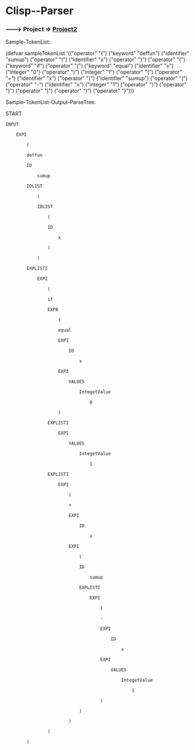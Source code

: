 # Clisp--Parser

### ---> Project => [Project2](../master/Project2.pdf)

Sample-TokenList:

(defvar sampleTokenList '(("operator" "(") ("keyword" "deffun") ("identifier" "sumup") ("operator" "(") ("identifier" "x") ("operator" ")") ("operator" "(") ("keyword" "if") ("operator" "(") ("keyword" "equal") ("identifier" "x") ("integer" "0") ("operator" ")") ("integer" "1") ("operator" "(") ("operator" "+") ("identifier" "x") ("operator" "(") ("identifier" "sumup") ("operator" "(") ("operator" "-") ("identifier" "x") ("integer" "1") ("operator" ")") ("operator" ")") ("operator" ")") ("operator" ")") ("operator" ")")))

Sample-TokenList-Output-ParseTree:


START

	INPUT
	
		EXPI
		
			(
			
			deffun
			
			ID
			
				sumup
				
			IDLIST
			
				(
				
				IDLIST
				
					(
					
					ID
					
						x
						
					)
					
				)
				
			EXPLISTI
			
				EXPI
				
					(
					
					if
					
					EXPB
					
						(
						
						equal
						
						EXPI
						
							ID
							
								x
								
						EXPI
						
							VALUES
							
								IntegetValue
								
									0
									
						)
						
					EXPLISTI
					
						EXPI
						
							VALUES
							
								IntegetValue
								
									1
									
					EXPLISTI
					
						EXPI
						
							(
							
							+
							
							EXPI
							
								ID
								
									x
									
							EXPI
							
								(
								
								ID
								
									sumup
									
								EXPLISTI
								
									EXPI
									
										(
										
										-
										
										EXPI
										
											ID
											
												x
												
										EXPI
										
											VALUES
											
												IntegetValue
												
													1
													
										)
										
								)
								
							)
							
					)
					
			)
			
